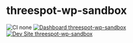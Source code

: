 # threespot-wp-sandbox

![CI none](https://img.shields.io/badge/ci-none-orange.svg)
[![Dashboard threespot-wp-sandbox](https://img.shields.io/badge/dashboard-threespot_wp_sandbox-yellow.svg)](https://dashboard.pantheon.io/sites/08dda8d9-dc1e-4281-8dfa-8091d868d503#dev/code)
[![Dev Site threespot-wp-sandbox](https://img.shields.io/badge/site-threespot_wp_sandbox-blue.svg)](http://dev-threespot-wp-sandbox.pantheonsite.io/)